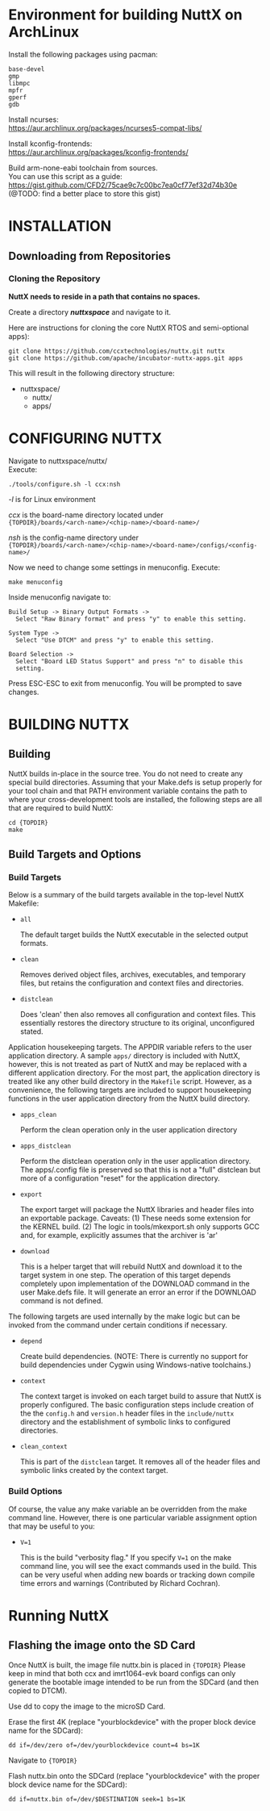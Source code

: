 # Environment for building NuttX on ArchLinux

Install the following packages using pacman:

    base-devel
    gmp
    libmpc
    mpfr
    gperf
    gdb

Install ncurses:\
https://aur.archlinux.org/packages/ncurses5-compat-libs/

Install kconfig-frontends:\
https://aur.archlinux.org/packages/kconfig-frontends/

Build arm-none-eabi toolchain from sources.\
You can use this script as a guide:\
https://gist.github.com/CFD2/75cae9c7c00bc7ea0cf77ef32d74b30e
(@TODO: find a better place to store this gist)


# INSTALLATION

## Downloading from Repositories

### Cloning the Repository

**NuttX needs to reside in a path that contains no spaces.**

Create a directory ***nuttxspace*** and navigate to it.

Here are instructions for cloning the core NuttX RTOS and semi-optional apps):

    git clone https://github.com/ccxtechnologies/nuttx.git nuttx
    git clone https://github.com/apache/incubator-nuttx-apps.git apps

This will result in the following directory structure:
+ nuttxspace/
    - nuttx/
    - apps/


# CONFIGURING NUTTX

Navigate to nuttxspace/nuttx/\
Execute:

    ./tools/configure.sh -l ccx:nsh

  *-l* is for Linux environment

  *ccx* is the board-name directory located under\
  `{TOPDIR}/boards/<arch-name>/<chip-name>/<board-name>/`

  *nsh* is the config-name directory under\
  `{TOPDIR}/boards/<arch-name>/<chip-name>/<board-name>/configs/<config-name>/`


Now we need to change some settings in menuconfig.
Execute:

    make menuconfig

Inside menuconfig navigate to:

    Build Setup -> Binary Output Formats ->
      Select "Raw Binary format" and press "y" to enable this setting.

    System Type ->
      Select "Use DTCM" and press "y" to enable this setting.

    Board Selection ->
      Select "Board LED Status Support" and press "n" to disable this
      setting.

Press ESC-ESC to exit from menuconfig. You will be prompted to save
changes.



# BUILDING NUTTX

## Building

NuttX builds in-place in the source tree.  You do not need to create
any special build directories.  Assuming that your Make.defs is setup
properly for your tool chain and that PATH environment variable contains
the path to where your cross-development tools are installed, the
following steps are all that are required to build NuttX:

    cd {TOPDIR}
    make

## Build Targets and Options

### Build Targets

Below is a summary of the build targets available in the top-level
NuttX Makefile:

  * `all`

    The default target builds the NuttX executable in the selected output
    formats.

  * `clean`

    Removes derived object files, archives, executables, and temporary
    files, but retains the configuration and context files and directories.

  * `distclean`

    Does 'clean' then also removes all configuration and context files.
    This essentially restores the directory structure to its original,
    unconfigured stated.

Application housekeeping targets.  The APPDIR variable refers to the user
application directory.  A sample `apps/` directory is included with NuttX,
however, this is not treated as part of NuttX and may be replaced with a
different application directory.  For the most part, the application
directory is treated like any other build directory in the `Makefile` script.
However, as a convenience, the following targets are included to support
housekeeping functions in the user application directory from the NuttX
build directory.

  * `apps_clean`

    Perform the clean operation only in the user application directory

  * `apps_distclean`

    Perform the distclean operation only in the user application directory.
    The apps/.config file is preserved so that this is not a "full" distclean
    but more of a configuration "reset" for the application directory.

  * `export`

    The export target will package the NuttX libraries and header files into
    an exportable package.  Caveats: (1) These needs some extension for the KERNEL
    build. (2) The logic in tools/mkexport.sh only supports GCC and, for example,
    explicitly assumes that the archiver is 'ar'

  * `download`

    This is a helper target that will rebuild NuttX and download it to the target
    system in one step.  The operation of this target depends completely upon
    implementation of the DOWNLOAD command in the user Make.defs file.  It will
    generate an error an error if the DOWNLOAD command is not defined.

The following targets are used internally by the make logic but can be invoked
from the command under certain conditions if necessary.

  * `depend`

    Create build dependencies. (NOTE:  There is currently no support for build
    dependencies under Cygwin using Windows-native toolchains.)

  * `context`

    The context target is invoked on each target build to assure that NuttX is
    properly configured.  The basic configuration steps include creation of the
    the `config.h` and `version.h` header files in the `include/nuttx` directory and
    the establishment of symbolic links to configured directories.

  * `clean_context`

    This is part of the `distclean` target.  It removes all of the header files
    and symbolic links created by the context target.

### Build Options

Of course, the value any make variable an be overridden from the make command
line.  However, there is one particular variable assignment option that may
be useful to you:

  * `V=1`

    This is the build "verbosity flag."  If you specify `V=1` on the make command
    line, you will see the exact commands used in the build. This can be very
    useful when adding new boards or tracking down compile time errors and
    warnings (Contributed by Richard Cochran).

# Running NuttX

## Flashing the image onto the SD Card

Once NuttX is built, the image file nuttx.bin is placed in `{TOPDIR}`
Please keep in mind that both ccx and imrt1064-evk board configs can only generate
the bootable image intended to be run from the SDCard (and then copied to DTCM).

Use dd to copy the image to the microSD Card.

Erase the first 4K (replace "yourblockdevice" with the proper block device name
for the SDCard):

    dd if=/dev/zero of=/dev/yourblockdevice count=4 bs=1K

Navigate to `{TOPDIR}`

Flash nuttx.bin onto the SDCard (replace "yourblockdevice" with the proper block
device name for the SDCard):

    dd if=nuttx.bin of=/dev/$DESTINATION seek=1 bs=1K
